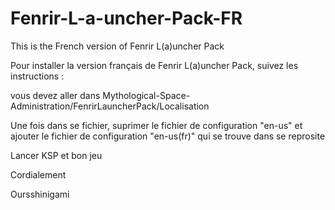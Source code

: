 # Fenrir-L-a-uncher-Pack-FR
This is the French version of Fenrir L(a)uncher Pack

Pour installer la version français de Fenrir L(a)uncher Pack, suivez les instructions :

vous devez aller dans Mythological-Space-Administration/FenrirLauncherPack/Localisation

Une fois dans se fichier, suprimer le fichier de configuration "en-us" et ajouter le fichier de configuration "en-us(fr)" qui se trouve dans se reprosite

Lancer KSP et bon jeu

Cordialement 

Oursshinigami

